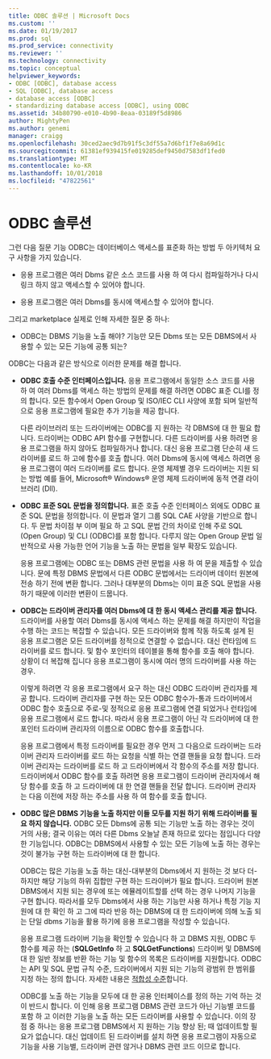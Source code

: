 ```yaml
---
title: ODBC 솔루션 | Microsoft Docs
ms.custom: ''
ms.date: 01/19/2017
ms.prod: sql
ms.prod_service: connectivity
ms.reviewer: ''
ms.technology: connectivity
ms.topic: conceptual
helpviewer_keywords:
- ODBC [ODBC], database access
- SQL [ODBC], database access
- database access [ODBC]
- standardizing database access [ODBC], using ODBC
ms.assetid: 34b80790-e010-4b90-8eaa-03189f5d8986
author: MightyPen
ms.author: genemi
manager: craigg
ms.openlocfilehash: 30ced2aec9d7b91f5c3df55a7d6bf1f7e8a69d1c
ms.sourcegitcommit: 61381ef939415fe019285def9450d7583df1fed0
ms.translationtype: MT
ms.contentlocale: ko-KR
ms.lasthandoff: 10/01/2018
ms.locfileid: "47822561"
---
```

# <a name="the-odbc-solution"></a>ODBC 솔루션
그런 다음 질문 기능 ODBC는 데이터베이스 액세스를 표준화 하는 방법 두 아키텍처 요구 사항을 가지 있습니다.  
  
-   응용 프로그램은 여러 Dbms 같은 소스 코드를 사용 하 여 다시 컴파일하거나 다시 링크 하지 않고 액세스할 수 있어야 합니다.  
  
-   응용 프로그램은 여러 Dbms를 동시에 액세스할 수 있어야 합니다.  
  
 그리고 marketplace 실제로 인해 자세한 질문 중 하나:  
  
-   ODBC는 DBMS 기능을 노출 해야? 기능만 모든 Dbms 또는 모든 DBMS에서 사용할 수 있는 모든 기능에 공통 되는?  
  
 ODBC는 다음과 같은 방식으로 이러한 문제를 해결 합니다.  
  
-   **ODBC 호출 수준 인터페이스입니다.** 응용 프로그램에서 동일한 소스 코드를 사용 하 여 여러 Dbms를 액세스 하는 방법의 문제를 해결 하려면 ODBC 표준 CLI를 정의 합니다. 모든 함수에서 Open Group 및 ISO/IEC CLI 사양에 포함 되며 일반적으로 응용 프로그램에 필요한 추가 기능을 제공 합니다.  
  
     다른 라이브러리 또는 드라이버에는 ODBC를 지 원하는 각 DBMS에 대 한 필요 합니다. 드라이버는 ODBC API 함수를 구현합니다. 다른 드라이버를 사용 하려면 응용 프로그램을 하지 않아도 컴파일하거나 합니다. 대신 응용 프로그램 단순히 새 드라이버를 로드 하 고에 함수를 호출 합니다. 여러 Dbms에 동시에 액세스 하려면 응용 프로그램이 여러 드라이버를 로드 합니다. 운영 체제별 경우 드라이버는 지원 되는 방법 예를 들어, Microsoft® Windows® 운영 체제 드라이버에 동적 연결 라이브러리 (Dll).  
  
-   **ODBC 표준 SQL 문법을 정의합니다.** 표준 호출 수준 인터페이스 외에도 ODBC 표준 SQL 문법을 정의합니다. 이 문법과 열기 그룹 SQL CAE 사양을 기반으로 합니다. 두 문법 차이점 부 이며 필요 하 고 SQL 문법 간의 차이로 인해 주로 SQL (Open Group) 및 CLI (ODBC)를 포함 합니다. 다루지 않는 Open Group 문법 일반적으로 사용 가능한 언어 기능을 노출 하는 문법을 일부 확장도 있습니다.  
  
     응용 프로그램에는 ODBC 또는 DBMS 관련 문법을 사용 하 여 문을 제출할 수 있습니다. 문에 특정 DBMS 문법에서 다른 ODBC 문법에서는 드라이버 데이터 원본에 전송 하기 전에 변환 합니다. 그러나 대부분의 Dbms는 이미 표준 SQL 문법을 사용 하기 때문에 이러한 변환이 드뭅니다.  
  
-   **ODBC는 드라이버 관리자를 여러 Dbms에 대 한 동시 액세스 관리를 제공 합니다.** 드라이버를 사용할 여러 Dbms를 동시에 액세스 하는 문제를 해결 하지만이 작업을 수행 하는 코드는 복잡할 수 있습니다. 모든 드라이버와 함께 작동 하도록 설계 된 응용 프로그램은 모든 드라이버를 정적으로 연결할 수 없습니다. 대신 런타임에 드라이버를 로드 합니다. 및 함수 포인터의 테이블을 통해 함수를 호출 해야 합니다. 상황이 더 복잡해 집니다 응용 프로그램이 동시에 여러 명의 드라이버를 사용 하는 경우.  
  
     이렇게 하려면 각 응용 프로그램에서 요구 하는 대신 ODBC 드라이버 관리자를 제공 합니다. 드라이버 관리자를 구현 하는 모든 ODBC 함수가-통과 드라이버에서 ODBC 함수 호출으로 주로-및 정적으로 응용 프로그램에 연결 되었거나 런타임에 응용 프로그램에서 로드 합니다. 따라서 응용 프로그램이 아닌 각 드라이버에 대 한 포인터 드라이버 관리자의 이름으로 ODBC 함수를 호출합니다.  
  
     응용 프로그램에서 특정 드라이버를 필요한 경우 먼저 그 다음으로 드라이버는 드라이버 관리자 드라이버를 로드 하는 요청을 식별 하는 연결 핸들을 요청 합니다. 드라이버 관리자는 드라이버를 로드 하 고 드라이버에서 각 함수의 주소를 저장 합니다. 드라이버에서 ODBC 함수를 호출 하려면 응용 프로그램이 드라이버 관리자에서 해당 함수를 호출 하 고 드라이버에 대 한 연결 핸들을 전달 합니다. 드라이버 관리자는 다음 이전에 저장 하는 주소를 사용 하 여 함수를 호출 합니다.  
  
-   **ODBC 많은 DBMS 기능을 노출 하지만 이들 모두를 지원 하기 위해 드라이버를 필요 하지 않습니다.** ODBC 모든 Dbms에 공통 되는 기능만 노출 하는 경우는 것이 거의 사용; 결국 이유는 여러 다른 Dbms 오늘날 존재 하므로 있다는 점입니다 다양 한 기능입니다. ODBC는 DBMS에서 사용할 수 있는 모든 기능에 노출 하는 경우는 것이 불가능 구현 하는 드라이버에 대 한 합니다.  
  
     ODBC는 많은 기능을 노출 하는 대신-대부분의 Dbms에서 지 원하는 것 보다 더-하지만 해당 기능의 하위 집합만 구현 하는 드라이버가 필요 합니다. 드라이버 원본 DBMS에서 지원 되는 경우에 또는 에뮬레이트할를 선택 하는 경우 나머지 기능을 구현 합니다. 따라서를 모두 Dbms에서 사용 하는 기능만 사용 하거나 특정 기능 지원에 대 한 확인 하 고 그에 따라 반응 하는 DBMS에 대 한 드라이버에 의해 노출 되는 단일 dbms 기능을 활용 하기에 응용 프로그램을 작성할 수 있습니다.  
  
     응용 프로그램 드라이버 기능을 확인할 수 있습니다 하 고 DBMS 지원, ODBC 두 함수를 제공 하는 (**SQLGetInfo** 하 고 **SQLGetFunctions**) 드라이버 및 DBMS에 대 한 일반 정보를 반환 하는 기능 및 함수의 목록은 드라이버를 지원합니다. ODBC는 API 및 SQL 문법 규칙 수준, 드라이버에서 지원 되는 기능의 광범위 한 범위를 지정 하는 정의 합니다. 자세한 내용은 [적합성 수준](../../odbc/reference/develop-app/conformance-levels.md)합니다.  
  
     ODBC를 노출 하는 기능을 모두에 대 한 공용 인터페이스를 정의 하는 기억 하는 것이 반드시 합니다. 이 인해 응용 프로그램 DBMS 관련 코드가 아닌 기능별 코드를 포함 하 고 이러한 기능을 노출 하는 모든 드라이버를 사용할 수 있습니다. 이의 장점 중 하나는 응용 프로그램 DBMS에서 지 원하는 기능 향상 된; 때 업데이트할 필요가 없습니다. 대신 업데이트 된 드라이버를 설치 하면 응용 프로그램이 자동으로 기능을 사용 기능별, 드라이버 관련 않거나 DBMS 관련 코드 이므로 합니다.
